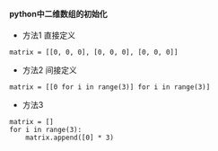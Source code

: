 #### python中二维数组的初始化

 - 方法1 直接定义
```
matrix = [[0, 0, 0], [0, 0, 0], [0, 0, 0]]
```

 - 方法2 间接定义
```
matrix = [[0 for i in range(3)] for i in range(3)]
```

- 方法3
```
matrix = []
for i in range(3):
    matrix.append([0] * 3)
```

